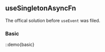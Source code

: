 ## useSingletonAsyncFn

The offical solution before `useEvent` was filed.

### Basic

::demo{basic}
